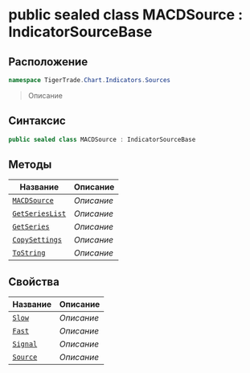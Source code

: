 
# public sealed class MACDSource : IndicatorSourceBase
## Расположение
```csharp
namespace TigerTrade.Chart.Indicators.Sources
```



> Описание

## Синтаксис
```csharp
public sealed class MACDSource : IndicatorSourceBase
```


## Методы
| Название | Описание |
| --- | --- |
| [`MACDSource`](./MACDSource.cs/Методы/MACDSource.md) | *Описание* |
| [`GetSeriesList`](./MACDSource.cs/Методы/GetSeriesList.md) | *Описание* |
| [`GetSeries`](./MACDSource.cs/Методы/GetSeries.md) | *Описание* |
| [`CopySettings`](./MACDSource.cs/Методы/CopySettings.md) | *Описание* |
| [`ToString`](./MACDSource.cs/Методы/ToString.md) | *Описание* |

## Свойства
| Название | Описание |
| --- | --- |
| [`Slow`](./MACDSource.cs/Свойства/Slow.md) | *Описание* |
| [`Fast`](./MACDSource.cs/Свойства/Fast.md) | *Описание* |
| [`Signal`](./MACDSource.cs/Свойства/Signal.md) | *Описание* |
| [`Source`](./MACDSource.cs/Свойства/Source.md) | *Описание* |



